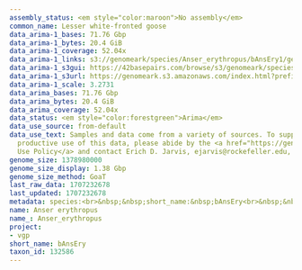 ```yaml
---
assembly_status: <em style="color:maroon">No assembly</em>
common_name: Lesser white-fronted goose
data_arima-1_bases: 71.76 Gbp
data_arima-1_bytes: 20.4 GiB
data_arima-1_coverage: 52.04x
data_arima-1_links: s3://genomeark/species/Anser_erythropus/bAnsEry1/genomic_data/arima/<br>
data_arima-1_s3gui: https://42basepairs.com/browse/s3/genomeark/species/Anser_erythropus/bAnsEry1/genomic_data/arima/
data_arima-1_s3url: https://genomeark.s3.amazonaws.com/index.html?prefix=species/Anser_erythropus/bAnsEry1/genomic_data/arima/
data_arima-1_scale: 3.2731
data_arima_bases: 71.76 Gbp
data_arima_bytes: 20.4 GiB
data_arima_coverage: 52.04x
data_status: <em style="color:forestgreen">Arima</em>
data_use_source: from-default
data_use_text: Samples and data come from a variety of sources. To support fair and
  productive use of this data, please abide by the <a href="https://genome10k.soe.ucsc.edu/data-use-policies/">Data
  Use Policy</a> and contact Erich D. Jarvis, ejarvis@rockefeller.edu, with any questions.
genome_size: 1378980000
genome_size_display: 1.38 Gbp
genome_size_method: GoaT
last_raw_data: 1707232678
last_updated: 1707232678
metadata: species:<br>&nbsp;&nbsp;short_name:&nbsp;bAnsEry<br>&nbsp;&nbsp;name:&nbsp;Anser&nbsp;erythropus<br>&nbsp;&nbsp;taxon_id:&nbsp;132586<br>&nbsp;&nbsp;common_name:&nbsp;Lesser&nbsp;white-fronted&nbsp;goose<br>&nbsp;&nbsp;order:<br>&nbsp;&nbsp;&nbsp;&nbsp;name:&nbsp;Anseriformes<br>&nbsp;&nbsp;family:<br>&nbsp;&nbsp;&nbsp;&nbsp;name:&nbsp;Anatidae<br>&nbsp;&nbsp;individuals:<br>&nbsp;&nbsp;&nbsp;&nbsp;-&nbsp;short_name:&nbsp;bAnsEry1<br>&nbsp;&nbsp;&nbsp;&nbsp;&nbsp;&nbsp;biosample_id:&nbsp;SAMEA113398961<br>&nbsp;&nbsp;&nbsp;&nbsp;&nbsp;&nbsp;sex:&nbsp;male<br>&nbsp;&nbsp;genome_size:&nbsp;1378980000<br>&nbsp;&nbsp;genome_size_method:&nbsp;GoaT<br>&nbsp;&nbsp;project:&nbsp;[&nbsp;vgp&nbsp;]<br>
name: Anser erythropus
name_: Anser_erythropus
project:
- vgp
short_name: bAnsEry
taxon_id: 132586
---
```

